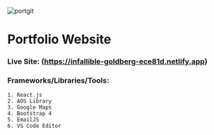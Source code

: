 ![portgit](https://user-images.githubusercontent.com/67520553/97775544-b837c980-1b8b-11eb-8c1e-bd786c9500d3.PNG)
# Portfolio Website
### Live Site: (https://infallible-goldberg-ece81d.netlify.app)

### Frameworks/Libraries/Tools: 
    1. React.js
    2. AOS Library
    3. Google Maps
    4. Bootstrap 4
    5. EmailJS
    6. VS Code Editor